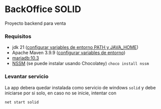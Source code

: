 # BackOffice SOLID

Proyecto backend para venta

### Requisitos

-  jdk 21 ([configurar variables de entorno PATH y JAVA_HOME](https://www.aprenderaprogramar.com/index.php?option=com_content&view=article&id=389:configurar-java-en-windows-variables-de-entorno-javahome-y-path-cu00610b&catid=68&Itemid=188))
-  Apache Maven 3.9.9 ([configurar variables de entorno](https://dev.to/vanessa_corredor/instalar-manualmente-maven-en-windows-10-50pb))
-  [mariadb:10.3](https://community.chocolatey.org/packages/mariadb/10.3.16)
-  [NSSM](https://community.chocolatey.org/packages/NSSM) (se puede instalar usando Chocolatey) `choco install nssm`

### Levantar servicio

La app debera quedar instalada como servicio de windows `solid` y debe iniciarse por si solo, en caso no se inicie, intentar con

```bash
net start solid
```
